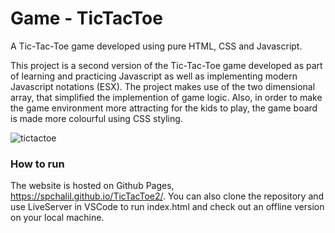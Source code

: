 # Game - TicTacToe

A Tic-Tac-Toe game developed using pure HTML, CSS and Javascript.
 
This project is a second version of the Tic-Tac-Toe game developed as part of learning and practicing Javascript as well as implementing modern Javascript notations (ESX). 
The project makes use of the two dimensional array, that simplified the implemention of game logic. 
Also, in order to make the game environment more attracting for the kids to play, the game board is made more colourful using CSS styling.

![tictactoe](https://user-images.githubusercontent.com/74065235/109541082-f099d680-7a9d-11eb-8ac7-9aec4e984bd3.png)


### How to run

The website is hosted on Github Pages, https://spchalil.github.io/TicTacToe2/. You can also clone the repository and use LiveServer in VSCode to run index.html and check out an offline version on your local machine.
